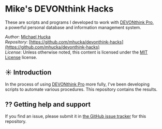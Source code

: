 Mike's DEVONthink Hacks
=======================

These are scripts and programs I developed to work with [DEVONthink Pro](http://www.devontechnologies.com/products/devonthink/overview.html), a powerful personal database and information management system.

*Author*:      [Michael Hucka](http://github.com/mhucka)<br>
*Repository*:   [https://github.com/mhucka/devonthink-hacks](https://github.com/mhucka/devonthink-hacks)<br>
*License*:      Unless otherwise noted, this content is licensed under the [MIT License](https://opensource.org/licenses/MIT) license.

☀ Introduction
-----------------------------

In the process of using [DEVONthink Pro](http://www.devontechnologies.com/products/devonthink/overview.html) more fully, I've been developing scripts to automate various procedures. This repository contains the results.

⁇ Getting help and support
--------------------------

If you find an issue, please submit it in [the GitHub issue tracker](https://github.com/mhucka/devonthink-hacks/issues) for this repository.
